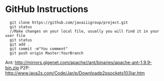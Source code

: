 # GitHub Instructions
```
  git clone https://github.com/javaiiigroup/project.git
  git status
  //Make changes on your local file, usually you will find it in your user file
  git status
  git add . 
  git commit -m"You comment"
  git push origin Master:YourBranch
```
Ant: http://mirrors.gigenet.com/apache//ant/binaries/apache-ant-1.9.9-bin.zip
P2P: http://www.java2s.com/Code/Jar/p/Downloadp2psockets103jar.htm
